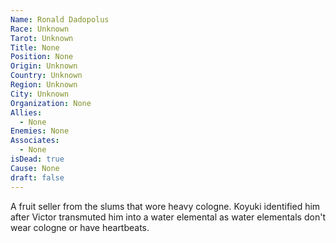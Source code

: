 ```yaml
---
Name: Ronald Dadopolus
Race: Unknown
Tarot: Unknown
Title: None
Position: None
Origin: Unknown
Country: Unknown
Region: Unknown
City: Unknown
Organization: None
Allies:
  - None
Enemies: None
Associates:
  - None
isDead: true
Cause: None
draft: false
---
```

A fruit seller from the slums that wore heavy cologne. Koyuki identified him after Victor transmuted him into a water elemental as water elementals don't wear cologne or have heartbeats. 
